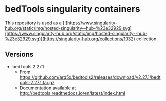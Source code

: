 # bedTools singularity containers

This repository is used as a [![https://www.singularity-hub.org/static/img/hosted-singularity--hub-%23e32929.svg](https://www.singularity-hub.org/static/img/hosted-singularity--hub-%23e32929.svg)](https://singularity-hub.org/collections/1032) collection.

## Versions

* bedTools 2.27.1
  * From https://github.com/arq5x/bedtools2/releases/download/v2.27.1/bedtools-2.27.1.tar.gz
  * Documentation available at http://bedtools.readthedocs.io/en/latest/index.html 
